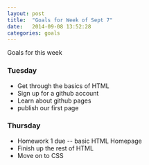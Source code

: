 ```yaml
---
layout: post
title:  "Goals for Week of Sept 7"
date:   2014-09-08 13:52:28
categories: goals
---
```


Goals for this week

### Tuesday

* Get through the basics of HTML
* Sign up for a github account
* Learn about github pages
* publish our first page

### Thursday

* Homework 1 due -- basic HTML Homepage
* Finish up the rest of HTML
* Move on to CSS
